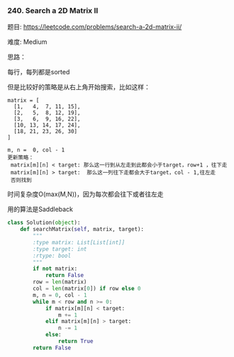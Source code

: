 ### 240. Search a 2D Matrix II



题目:
<https://leetcode.com/problems/search-a-2d-matrix-ii/>


难度:
Medium

思路：

每行，每列都是sorted

但是比较好的策略是从右上角开始搜索，比如这样：

```
matrix = [
  [1,   4,  7, 11, 15],
  [2,   5,  8, 12, 19],
  [3,   6,  9, 16, 22],
  [10, 13, 14, 17, 24],
  [18, 21, 23, 26, 30]
]

m, n =  0, col - 1
更新策略：
 matrix[m][n] < target: 那么这一行到从左走到此都会小于target，row+1 ，往下走
 matrix[m][n] > target:  那么这一列往下走都会大于target，col - 1,往左走
 否则找到
```

时间复杂度O(max(M,N))，因为每次都会往下或者往左走


用的算法是Saddleback



```python
class Solution(object):
    def searchMatrix(self, matrix, target):
        """
        :type matrix: List[List[int]]
        :type target: int
        :rtype: bool
        """
        if not matrix:
            return False
        row = len(matrix)
        col = len(matrix[0]) if row else 0 
        m, n = 0, col - 1
        while m < row and n >= 0:
            if matrix[m][n] < target:
                m += 1
            elif matrix[m][n] > target:
                n -= 1
            else:
                return True
        return False

```
